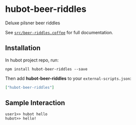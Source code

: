 # hubot-beer-riddles

Deluxe pilsner beer riddles

See [`src/beer-riddles.coffee`](src/beer-riddles.coffee) for full documentation.

## Installation

In hubot project repo, run:

`npm install hubot-beer-riddles --save`

Then add **hubot-beer-riddles** to your `external-scripts.json`:

```json
["hubot-beer-riddles"]
```

## Sample Interaction

```
user1>> hubot hello
hubot>> hello!
```

